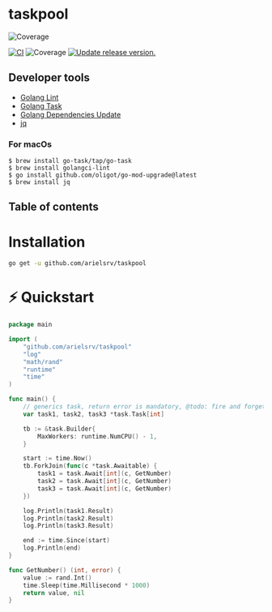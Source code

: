 # taskpool
![Coverage](https://img.shields.io/badge/Coverage-100.0%25-brightgreen)

[![CI](https://github.com/tj-actions/coverage-badge-go/workflows/CI/badge.svg)](https://github.com/tj-actions/coverage-badge-go/actions?query=workflow%3ACI)
![Coverage](https://img.shields.io/badge/Coverage-100.0%25-brightgreen)
[![Update release version.](https://github.com/tj-actions/coverage-badge-go/workflows/Update%20release%20version./badge.svg)](https://github.com/tj-actions/coverage-badge-go/actions?query=workflow%3A%22Update+release+version.%22)

## Developer tools

- [Golang Lint](https://golangci-lint.run/)
- [Golang Task](https://taskfile.dev/)
- [Golang Dependencies Update](https://github.com/oligot/go-mod-upgrade)
- [jq](https://stedolan.github.io/jq/)

### For macOs

```shell
$ brew install go-task/tap/go-task
$ brew install golangci-lint
$ go install github.com/oligot/go-mod-upgrade@latest
$ brew install jq
```

## Table of contents

# Installation

```sh
go get -u github.com/arielsrv/taskpool
```

# ⚡️ Quickstart

```go
package main

import (
	"github.com/arielsrv/taskpool"
	"log"
	"math/rand"
	"runtime"
	"time"
)

func main() {
	// generics task, return error is mandatory, @todo: fire and forget
	var task1, task2, task3 *task.Task[int]

	tb := &task.Builder{
		MaxWorkers: runtime.NumCPU() - 1,
	}

	start := time.Now()
	tb.ForkJoin(func(c *task.Awaitable) {
		task1 = task.Await[int](c, GetNumber)
		task2 = task.Await[int](c, GetNumber)
		task3 = task.Await[int](c, GetNumber)
	})

	log.Println(task1.Result)
	log.Println(task2.Result)
	log.Println(task3.Result)

	end := time.Since(start)
	log.Println(end)
}

func GetNumber() (int, error) {
	value := rand.Int()
	time.Sleep(time.Millisecond * 1000)
	return value, nil
}


```